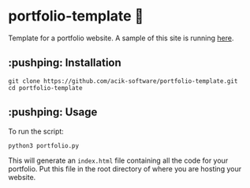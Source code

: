 # portfolio-template 📁
Template for a portfolio website. A sample of this site is running [here](https://portfoliotemplate.codes).

## :pushping: Installation
```
git clone https://github.com/acik-software/portfolio-template.git
cd portfolio-template
```

## :pushping: Usage
To run the script:
```
python3 portfolio.py
```
This will generate an `index.html` file containing all the code for your portfolio. Put this file in the root directory of where you are hosting your website.
